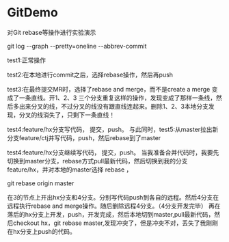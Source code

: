 # GitDemo
对Git rebase等操作进行实验演示



git log --graph --pretty=oneline --abbrev-commit
 

test1:正常操作

test2:在本地进行commit之后，选择rebase操作，然后再push

test3:在最终提交MR时，选择了rebase and merge，而不是create a merge   变成了一条直线。开1、2、3 三个分支重复这样的操作，发现变成了那样一条线，然后多出来分叉的线，不过分叉的线没有跟直线连起来。删除1、2、3本地分支发现，分叉的线消失了，只剩下一条直线！


test4:feature/hx分支写代码， 提交，push。     与此同时，test5:从master拉出新分支feature/ctj并写代码，push，然后rebase到了master

test4:feature/hx分支继续写代码， 提交，push。 当我准备合并代码时，我要先切换到master分支，rebase方式pull最新代码，然后切换到我的分支feature/hx，并对本地的master选择 rebase ，





git rebase origin master

在3的节点上开出hx分支和4分支。分别写代码push到各自的远程。然后4分支在远程执行rebase and merge操作。随后删除远程4分支。（4分支开发完毕）
再在落后的hx分支上开发，push，开发完成，然后本地切到master,pull最新代码，然后checkout hx，git rebase master,发现冲突了，但是冲突不对，丢失了我刚刚在hx分支上push的代码。
